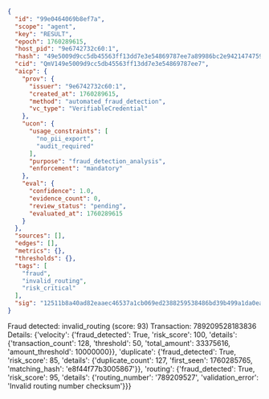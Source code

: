 ```json
{
  "id": "99e0464069b8ef7a",
  "scope": "agent",
  "key": "RESULT",
  "epoch": 1760289615,
  "host_pid": "9e6742732c60:1",
  "hash": "49e5009d9cc5db45563ff13dd7e3e54869787ee7a89986bc2e94214747590a22",
  "cid": "QmV149e5009d9cc5db45563ff13dd7e3e54869787ee7",
  "aicp": {
    "prov": {
      "issuer": "9e6742732c60:1",
      "created_at": 1760289615,
      "method": "automated_fraud_detection",
      "vc_type": "VerifiableCredential"
    },
    "ucon": {
      "usage_constraints": [
        "no_pii_export",
        "audit_required"
      ],
      "purpose": "fraud_detection_analysis",
      "enforcement": "mandatory"
    },
    "eval": {
      "confidence": 1.0,
      "evidence_count": 0,
      "review_status": "pending",
      "evaluated_at": 1760289615
    }
  },
  "sources": [],
  "edges": [],
  "metrics": {},
  "thresholds": {},
  "tags": [
    "fraud",
    "invalid_routing",
    "risk_critical"
  ],
  "sig": "12511b8a40ad82eaaec46537a1cb069ed2388259538486bd39b499a1da0ea30c"
}
```

Fraud detected: invalid_routing (score: 93)
Transaction: 789209528183836
Details: {'velocity': {'fraud_detected': True, 'risk_score': 100, 'details': {'transaction_count': 128, 'threshold': 50, 'total_amount': 33375616, 'amount_threshold': 10000000}}, 'duplicate': {'fraud_detected': True, 'risk_score': 85, 'details': {'duplicate_count': 127, 'first_seen': 1760285765, 'matching_hash': 'e8f44f77b3005867'}}, 'routing': {'fraud_detected': True, 'risk_score': 95, 'details': {'routing_number': '789209527', 'validation_error': 'Invalid routing number checksum'}}}